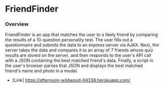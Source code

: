 # FriendFinder

### Overview

FriendFinder is an app that matches the user to a likely friend by comparing the results of a 10-question personality test.  The user fills out a questionnaire and submits the data to an express server via AJAX.  Next, the server takes the data and compares it to an array of 7 friends whose quiz results are stored on the server, and then responds to the user's API call with a JSON containing the best matched friend's data.  Finally, a script in the user's browser parses that JSON and displays the best matched friend's name and photo in a modal.  

* [Link] https://afternoon-wildwood-04336.herokuapp.com/